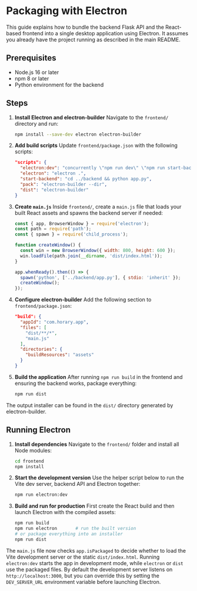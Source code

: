 # Packaging with Electron

This guide explains how to bundle the backend Flask API and the React-based frontend into a single desktop application using Electron. It assumes you already have the project running as described in the main README.

## Prerequisites

- Node.js 16 or later
- npm 8 or later
- Python environment for the backend

## Steps

1. **Install Electron and electron-builder**
   Navigate to the `frontend/` directory and run:
   ```bash
   npm install --save-dev electron electron-builder
   ```

2. **Add build scripts**
   Update `frontend/package.json` with the following scripts:
   ```json
   "scripts": {
     "electron:dev": "concurrently \"npm run dev\" \"npm run start-backend\" \"npm run electron\"",
     "electron": "electron .",
     "start-backend": "cd ../backend && python app.py",
     "pack": "electron-builder --dir",
     "dist": "electron-builder"
   }
   ```

3. **Create `main.js`**
   Inside `frontend/`, create a `main.js` file that loads your built React assets and spawns the backend server if needed:
   ```javascript
   const { app, BrowserWindow } = require('electron');
   const path = require('path');
   const { spawn } = require('child_process');

   function createWindow() {
     const win = new BrowserWindow({ width: 800, height: 600 });
     win.loadFile(path.join(__dirname, 'dist/index.html'));
   }

   app.whenReady().then(() => {
     spawn('python', ['../backend/app.py'], { stdio: 'inherit' });
     createWindow();
   });
   ```

4. **Configure electron-builder**
   Add the following section to `frontend/package.json`:
   ```json
   "build": {
     "appId": "com.horary.app",
     "files": [
       "dist/**/*",
       "main.js"
     ],
     "directories": {
       "buildResources": "assets"
     }
   }
   ```

5. **Build the application**
   After running `npm run build` in the frontend and ensuring the backend works, package everything:
   ```bash
   npm run dist
   ```

The output installer can be found in the `dist/` directory generated by electron-builder.

## Running Electron

1. **Install dependencies**
   Navigate to the `frontend/` folder and install all Node modules:
   ```bash
   cd frontend
   npm install
   ```

2. **Start the development version**
   Use the helper script below to run the Vite dev server, backend API and Electron together:
   ```bash
   npm run electron:dev
   ```

3. **Build and run for production**
   First create the React build and then launch Electron with the compiled assets:
   ```bash
   npm run build
   npm run electron       # run the built version
   # or package everything into an installer
   npm run dist
   ```

The `main.js` file now checks `app.isPackaged` to decide whether to load the Vite
development server or the static `dist/index.html`. Running `electron:dev`
starts the app in development mode, while `electron` or `dist` use the packaged
files. By default the development server listens on `http://localhost:3000`,
but you can override this by setting the `DEV_SERVER_URL` environment variable
before launching Electron.

